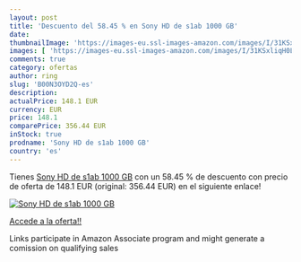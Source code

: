 ```yaml
---
layout: post
title: 'Descuento del 58.45 % en Sony HD de s1ab 1000 GB'
date: 
thumbnailImage: 'https://images-eu.ssl-images-amazon.com/images/I/31KSxliqH0L._SL200_.jpg'
images: [ 'https://images-eu.ssl-images-amazon.com/images/I/31KSxliqH0L._SL200_.jpg' ]
comments: true
category: ofertas
author: ring
slug: 'B00N3OYD2Q-es'
description:
actualPrice: 148.1 EUR
currency: EUR
price: 148.1
comparePrice: 356.44 EUR
inStock: true
prodname: 'Sony HD de s1ab 1000 GB'
country: 'es'
---
```


Tienes [Sony HD de s1ab 1000 GB](https://www.amazon.es/dp/B00N3OYD2Q/?tag=tolees-21) con un 58.45 % de descuento con precio de oferta de 148.1 EUR (original: 356.44 EUR) en el siguiente enlace!

[![Sony HD de s1ab 1000 GB](https://images-eu.ssl-images-amazon.com/images/I/31KSxliqH0L._SL200_.jpg)](https://www.amazon.es/dp/B00N3OYD2Q/?tag=tolees-21)

[Accede a la oferta!!](https://www.amazon.es/dp/B00N3OYD2Q/?tag=tolees-21)

Links participate in Amazon Associate program and might generate a comission on qualifying sales



